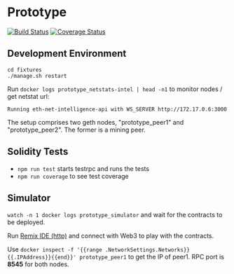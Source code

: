 # Prototype

[![Build Status](https://travis-ci.org/in0rdr/prototype.svg?branch=master)](https://travis-ci.org/in0rdr/prototype) [![Coverage Status](https://coveralls.io/repos/github/in0rdr/prototype/badge.svg?branch=master)](https://coveralls.io/github/in0rdr/prototype?branch=master)

## Development Environment

```
cd fixtures
./manage.sh restart
```

Run `docker logs prototype_netstats-intel | head -n1` to monitor nodes / get netstat url:

```
Running eth-net-intelligence-api with WS_SERVER http://172.17.0.6:3000
```

The setup comprises two geth nodes, "prototype_peer1" and "prototype_peer2". The former is a mining peer.

## Solidity Tests
- `npm run test` starts testrpc and runs the tests
- `npm run coverage` to see test coverage

## Simulator
`watch -n 1 docker logs prototype_simulator` and wait for the contracts to be deployed.

Run [Remix IDE (http)](http://remix.ethereum.org) and connect with Web3 to play with the contracts.

Use `docker inspect -f '{{range .NetworkSettings.Networks}}{{.IPAddress}}{{end}}' prototype_peer1` to get the IP of peer1. RPC port is **8545** for both nodes.
